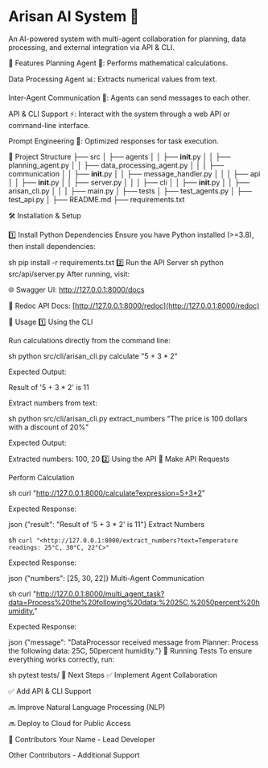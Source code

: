 # Arisan AI System 🚀

An AI-powered system with multi-agent collaboration for planning, data processing, and external integration via API & CLI.

📌 Features
Planning Agent 🤖: Performs mathematical calculations.

Data Processing Agent 📊: Extracts numerical values from text.

Inter-Agent Communication 🔄: Agents can send messages to each other.

API & CLI Support ⚡: Interact with the system through a web API or command-line interface.

Prompt Engineering 🎯: Optimized responses for task execution.

📂 Project Structure
├── src
│   ├── agents
│   │   ├── __init__.py
│   │   ├── planning_agent.py
│   │   ├── data_processing_agent.py
│   │
│   ├── communication
│   │   ├── __init__.py
│   │   ├── message_handler.py
│   │
│   ├── api
│   │   ├── __init__.py
│   │   ├── server.py
│   │
│   ├── cli
│   │   ├── __init__.py
│   │   ├── arisan_cli.py
│   │
│   ├── main.py
│
├── tests
│   ├── test_agents.py
│   ├── test_api.py
│
├── README.md
├── requirements.txt

🛠️ Installation & Setup

1️⃣ Install Python Dependencies
Ensure you have Python installed (>=3.8), then install dependencies:

sh
pip install -r requirements.txt
2️⃣ Run the API Server
sh
python src/api/server.py
After running, visit:

🌐 Swagger UI: <http://127.0.0.1:8000/docs>

📜 Redoc API Docs: [http://127.0.0.1:8000/redoc](http://127.0.0.1:8000/redoc)

🚀 Usage
1️⃣ Using the CLI

Run calculations directly from the command line:

sh
python src/cli/arisan_cli.py calculate "5 + 3 * 2"

Expected Output:

Result of '5 + 3 * 2' is 11

Extract numbers from text:

sh
python src/cli/arisan_cli.py extract_numbers "The price is 100 dollars with a discount of 20%"

Expected Output:

Extracted numbers: 100, 20
2️⃣ Using the API
📌 Make API Requests

Perform Calculation

sh
curl "<http://127.0.0.1:8000/calculate?expression=5+3*2>"

Expected Response:

json
{"result": "Result of '5 + 3 * 2' is 11"}
Extract Numbers

sh
`curl "<http://127.0.0.1:8000/extract_numbers?text=Temperature readings: 25°C, 30°C, 22°C>"`

Expected Response:

json
{"numbers": [25, 30, 22]}
Multi-Agent Communication

sh
curl "<http://127.0.0.1:8000/multi_agent_task?data=Process%20the%20following%20data:%2025C,%2050percent%20humidity.>"

Expected Response:

json
{"message": "DataProcessor received message from Planner: Process the following data: 25C, 50percent humidity."}
🧪 Running Tests
To ensure everything works correctly, run:

sh
pytest tests/
📌 Next Steps
✅ Implement Agent Collaboration

✅ Add API & CLI Support

🔜 Improve Natural Language Processing (NLP)

🔜 Deploy to Cloud for Public Access

🤝 Contributors
Your Name - Lead Developer

Other Contributors - Additional Support
